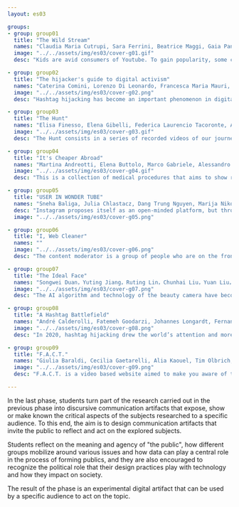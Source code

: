 ```yaml
---
layout: es03

groups:
- group: group01
  title: "The Wild Stream"
  names: "Claudia Maria Cutrupi, Sara Ferrini, Beatrice Maggi, Gaia Panfoli, Isabella Possaghi, Virgilia Ramella"
  image: "../../assets/img/es03/cover-g01.gif"
  desc: "Kids are avid consumers of Youtube. To gain popularity, some creators hide inappropriate contents in kids' most loved cartoons, manipulating them, while also eluding YouTube’s supervising systems. This phenomenon, born in 2014 and still ongoing, is called ElsaGate."

- group: group02
  title: "The hijacker's guide to digital activism"
  names: "Caterina Comini, Lorenzo Di Leonardo, Francesca Maria Mauri, Virginia Migliorini, Fabiola Papini, Sofia Peracchi, Emily Maria Salmaso"
  image: "../../assets/img/es03/cover-g02.png"
  desc: "Hashtag hijacking has become an important phenomenon in digital activism, yet many online users don’t know their way around it. This project provides aims to understand these collective actions and encourages the audience to participate in online conversations."

- group: group03
  title: "The Hunt"
  names: "Elisa Finesso, Elena Gibelli, Federica Laurencio Tacoronte, Andrea Mario Morandini, Jacopo Sironi, Marco Valli"
  image: "../../assets/img/es03/cover-g03.gif"
  desc: "The Hunt consists in a series of recorded videos of our journey through Instagram influencers’ conspiratorial content. The goal of the research is to inform the audience of the existence of verified profiles sharing misleading or false information."

- group: group04
  title: "It's Cheaper Abroad"
  names: "Martina Andreotti, Elena Buttolo, Marco Gabriele, Alessandro Parca, Federico Pozzi, Andrea Silvano"
  image: "../../assets/img/es03/cover-g04.gif"
  desc: "This is a collection of medical procedures that aims to show real deals and promos on cosmetic surgeries in order to expose its mass marketing approach and objectification. Every bit of information manipulated by the platform serves its scope: selling a product."

- group: group05
  title: "USER IN WONDER TUBE"
  names: "Sneha Baliga, Julia Chlastacz, Dang Trung Nguyen, Marija Nikolic, Bogdan Novakovic, Preeti Puri, Chenyun Zeng"
  desc: "Instagram proposes itself as an open-minded platform, but through the use of policies about nudity, it denies its users' freedom of expression. Our communication aim is to inform, making the users reflect: which vision of our society do we have according Instagram policies?"
  image: "../../assets/img/es03/cover-g05.png"

- group: group06
  title: "I, Web Cleaner"
  names: ""
  image: "../../assets/img/es03/cover-g06.png"
  desc: "The content moderator is a group of people who are on the front lines of the never-ending battle to keep the Internet safe. How is their life? What are they facing?"

- group: group07
  title: "The Ideal Face"
  names: "Songwei Duan，Yuting Jiang，Ruting Lin，Chunhai Liu，Yuan Liu，Xueyue Wu"
  image: "../../assets/img/es03/cover-g07.png"
  desc: "The AI algorithm and technology of the beauty camera have become mature, and people can modify facial photos through the standards provided by the algorithm. This similar beauty can be quickly copied.But it also makes the user's aesthetics convergent and boring."

- group: group08
  title: "A Hashtag Battlefield"
  names: "André Calderolli, Fatemeh Goodarzi, Johannes Longardt, Fernanda de Alba, María Paula Vargas, Priscila Yoshihara, Yunrui Zhu"
  image: "../../assets/img/es03/cover-g08.png"
  desc: "In 2020, hashtag hijacking drew the world’s attention and more than once made the news. By telling the stories of three hijacked hashtags, this project invites the user to learn more about it and reflect on the impacts it might have on the consumption of information on Twitter."

- group: group09
  title: "F.A.C.T."
  names: "Giulia Baraldi, Cecilia Gaetarelli, Alia Kaouel, Tim Olbrich, Valentina Pallacci, Alessia Rodler, Vera Salvaderi"
  image: "../../assets/img/es03/cover-g09.png"
  desc: "F.A.C.T. is a video based website aimed to make you aware of the large presence of conspiracy theory videos on TikTok. By experiencing F.A.C.T. you’ll discover how conspiracy theory videos can enter your life through TikTok without you even noticing them."

---
```


In the last phase, students turn part of the research carried out in the previous phase into discursive communication artifacts that expose, show or make known the critical aspects of the subjects researched to a specific audience. To this end, the aim is to design communication artifacts that invite the public to reflect and act on the explored subjects.

Students reflect on the meaning and agency of "the public", how different groups mobilize around various issues and how data can play a central role in the process of forming publics, and they are also encouraged to recognize the political role that their design practices play with technology and how they impact on society.

The result of the phase is an experimental digital artifact that can be used by a specific audience to act on the topic.
